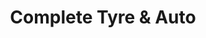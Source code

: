 ---
title: "Complete Tyre & Auto"
url: /christchurch/complete-tyre-und-auto/
shop: Autowerkstatt
---